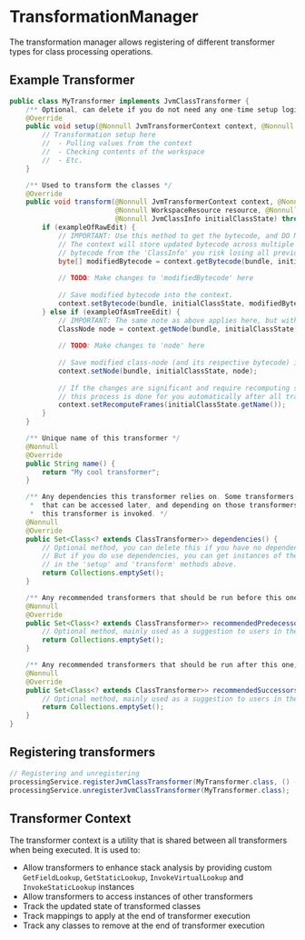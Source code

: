 # TransformationManager

The transformation manager allows registering of different transformer types for class processing operations.

## Example Transformer

```java
public class MyTransformer implements JvmClassTransformer {
    /** Optional, can delete if you do not need any one-time setup logic */
    @Override
    public void setup(@Nonnull JvmTransformerContext context, @Nonnull Workspace workspace) {
        // Transformation setup here
        //  - Pulling values from the context
        //  - Checking contents of the workspace
        //  - Etc.
    }

    /** Used to transform the classes */
    @Override
    public void transform(@Nonnull JvmTransformerContext context, @Nonnull Workspace workspace,
                          @Nonnull WorkspaceResource resource, @Nonnull JvmClassBundle bundle,
                          @Nonnull JvmClassInfo initialClassState) throws TransformationException {
        if (exampleOfRawEdit) {
            // IMPORTANT: Use this method to get the bytecode, and DO NOT use the direct 'initialClassState.getBytecode()'!
            // The context will store updated bytecode across multiple transformations, so if you use the direct
            // bytecode from the 'ClassInfo' you risk losing all previous transform operations.
            byte[] modifiedBytecode = context.getBytecode(bundle, initialClassState);
            
            // TODO: Make changes to 'modifiedBytecode' here
            
            // Save modified bytecode into the context.
            context.setBytecode(bundle, initialClassState, modifiedBytecode);
        } else if (exampleOfAsmTreeEdit) {
            // IMPORTANT: The same note as above applies here, but with ASM's ClassNode.
            ClassNode node = context.getNode(bundle, initialClassState);
            
            // TODO: Make changes to 'node' here
            
            // Save modified class-node (and its respective bytecode) into the context.
            context.setNode(bundle, initialClassState, node);
            
            // If the changes are significant and require recomputing stack-frames, calling this will ensure
            // this process is done for you automatically after all transformers are applied.
            context.setRecomputeFrames(initialClassState.getName());
        }
    }

    /** Unique name of this transformer */
    @Nonnull
    @Override
    public String name() {
        return "My cool transformer";
    }

    /** Any dependencies this transformer relies on. Some transformers are used for analysis and store data
     *  that can be accessed later, and depending on those transformers ensures the data is accessible when
     *  this transformer is invoked. */
    @Nonnull
    @Override
    public Set<Class<? extends ClassTransformer>> dependencies() {
        // Optional method, you can delete this if you have no dependencies.
        // But if you do use dependencies, you can get instances of them via 'context.getJvmTransformer(OtherTransformer.class)'
        // in the 'setup' and 'transform' methods above.
        return Collections.emptySet();
    }

    /** Any recommended transformers that should be run before this one, though not strictly required. */
    @Nonnull
    @Override
    public Set<Class<? extends ClassTransformer>> recommendedPredecessors() {
        // Optional method, mainly used as a suggestion to users in the UI.
        return Collections.emptySet();
    }

    /** Any recommended transformers that should be run after this one, though not strictly required. */
    @Nonnull
    @Override
    public Set<Class<? extends ClassTransformer>> recommendedSuccessors() {
        // Optional method, mainly used as a suggestion to users in the UI.
        return Collections.emptySet();
    }
}
```

## Registering transformers

```java
// Registering and unregistering
processingService.registerJvmClassTransformer(MyTransformer.class, () -> new MyTransformer());
processingService.unregisterJvmClassTransformer(MyTransformer.class);
```

## Transformer Context

The transformer context is a utility that is shared between all transformers when being executed. It is used to:

- Allow transformers to enhance stack analysis by providing custom `GetFieldLookup`, `GetStaticLookup`, `InvokeVirtualLookup` and `InvokeStaticLookup` instances
- Allow transformers to access instances of other transformers
- Track the updated state of transformed classes
- Track mappings to apply at the end of transformer execution
- Track any classes to remove at the end of transformer execution